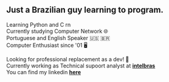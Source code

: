## **Just a Brazilian guy learning to program.**

Learning Python and C rn\
Currently studying Computer Network 🌐\
Portuguese and English Speaker 🇺🇸 🇧🇷 \
Computer Enthusiast since '01 🖥️

Looking for professional replacement as a dev! 🔎\
Currently working as Technical supoort analyst at **[intelbras](https://www.intelbras.com/pt-br/)**\
You can find my linkedin **[here](https://www.linkedin.com/in/guilhermeernzen/)**

